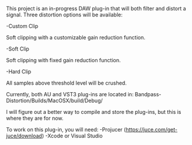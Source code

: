 <p>This project is an in-progress DAW plug-in that will both filter and distort a signal. Three distortion options will be available:</p>
<p>  -Custom Clip</p>
<p>    Soft clipping with a customizable gain reduction function.</p>
<p>  -Soft Clip</p>
<p>    Soft clipping with fixed gain reduction function.</p> 
<p>  -Hard Clip</p>
    All samples above threshold level will be crushed.
    
Currently, both AU and VST3 plug-ins are located in:
  Bandpass-Distortion/Builds/MacOSX/build/Debug/
  
I will figure out a better way to compile and store the plug-ins, but this is where they are for now.

To work on this plug-in, you will need: 
  -Projucer (https://juce.com/get-juce/download)
  -Xcode or Visual Studio

